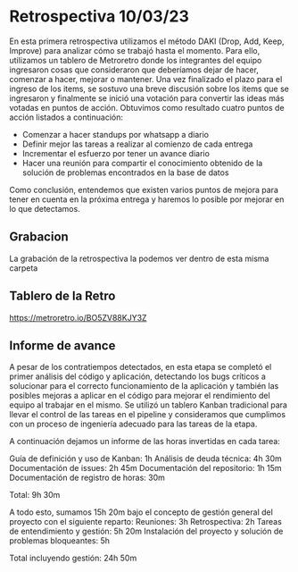 # Retrospectiva 10/03/23

En esta primera retrospectiva utilizamos el método DAKI (Drop, Add, Keep, Improve) para analizar cómo se trabajó hasta el momento. 
Para ello, utilizamos un tablero de Metroretro donde los integrantes del equipo ingresaron cosas que consideraron que deberíamos dejar de hacer, comenzar a hacer, mejorar o mantener. Una vez finalizado el plazo para el ingreso de los items, se sostuvo una breve discusión sobre los items que se ingresaron y finalmente se inició una votación para convertir las ideas más votadas en puntos de acción.
Obtuvimos como resultado cuatro puntos de acción listados a continuación:

- Comenzar a hacer standups por whatsapp a diario
- Definir mejor las tareas a realizar al comienzo de cada entrega
- Incrementar el esfuerzo por tener un avance diario
- Hacer una reunión para compartir el conocimiento obtenido de la solución de problemas encontrados en la base de datos

Como conclusión, entendemos que existen varios puntos de mejora para tener en cuenta en la próxima entrega y haremos lo posible por mejorar en lo que detectamos.

## Grabacion

La grabación de la retrospectiva la podemos ver dentro de esta misma carpeta

## Tablero de la Retro

https://metroretro.io/BO5ZV88KJY3Z

## Informe de avance
A pesar de los contratiempos detectados, en esta etapa se completó el primer análisis del código y aplicación, detectando los bugs críticos a solucionar para el correcto funcionamiento de la aplicación y también las posibles mejoras a aplicar en el código para mejorar el rendimiento del equipo al trabajar en el mismo. Se utilizó un tablero Kanban tradicional para llevar el control de las tareas en el pipeline y consideramos que cumplimos con un proceso de ingeniería adecuado para las tareas de la etapa.

A continuación dejamos un informe de las horas invertidas en cada tarea:

Guía de definición y uso de Kanban: 1h
Análisis de deuda técnica: 4h 30m
Documentación de issues: 2h 45m
Documentación del repositorio: 1h 15m
Documentación de registro de horas: 30m

Total: 9h 30m

A todo esto, sumamos 15h 20m bajo el concepto de gestión general del proyecto con el siguiente reparto:
Reuniones: 3h
Retrospectiva: 2h
Tareas de entendimiento y gestión: 5h 20m
Instalación del proyecto y solución de problemas bloqueantes: 5h

Total incluyendo gestión: 24h 50m
